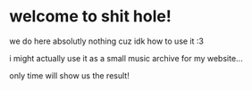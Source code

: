 <h1>welcome to shit hole!</h1>

<p>we do here absolutly nothing cuz idk how to use it :3</p>
<p>i might actually use it as a small music archive for my website...</p>
<p></p>only time will show us the result! </p>
